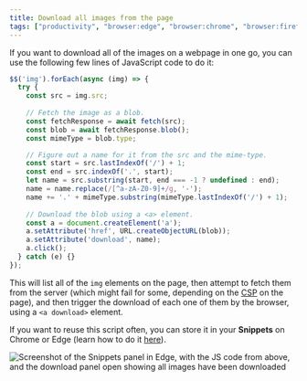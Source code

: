 ```yaml
---
title: Download all images from the page
tags: ["productivity", "browser:edge", "browser:chrome", "browser:firefox", "browser:safari"]
---
```

If you want to download all of the images on a webpage in one go, you can use the following few lines of JavaScript code to do it:

```javascript
$$('img').forEach(async (img) => {
  try {
    const src = img.src;
    
    // Fetch the image as a blob.
    const fetchResponse = await fetch(src);
    const blob = await fetchResponse.blob();
    const mimeType = blob.type;

    // Figure out a name for it from the src and the mime-type.
    const start = src.lastIndexOf('/') + 1;
    const end = src.indexOf('.', start);
    let name = src.substring(start, end === -1 ? undefined : end);
    name = name.replace(/[^a-zA-Z0-9]+/g, '-');
    name += '.' + mimeType.substring(mimeType.lastIndexOf('/') + 1);
    
    // Download the blob using a <a> element.
    const a = document.createElement('a');
    a.setAttribute('href', URL.createObjectURL(blob));
    a.setAttribute('download', name);
    a.click();
  } catch (e) {}
});
```

This will list all of the `img` elements on the page, then attempt to fetch them from the server (which might fail for some, depending on the [CSP](https://developer.mozilla.org/en-US/docs/Web/HTTP/CSP) on the page), and then trigger the download of each one of them by the browser, using a `<a download>` element.

If you want to reuse this script often, you can store it in your **Snippets** on Chrome or Edge (learn how to do it [here](/tips/en/multi-line-console)).

![Screenshot of the Snippets panel in Edge, with the JS code from above, and the download panel open showing all images have been downloaded](/assets/img/download-all-images.png)